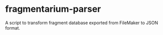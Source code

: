 # fragmentarium-parser
A script to transform fragment database exported from FileMaker to JSON format.
